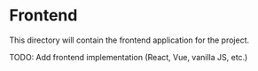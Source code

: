 # Frontend

This directory will contain the frontend application for the project.

TODO: Add frontend implementation (React, Vue, vanilla JS, etc.)